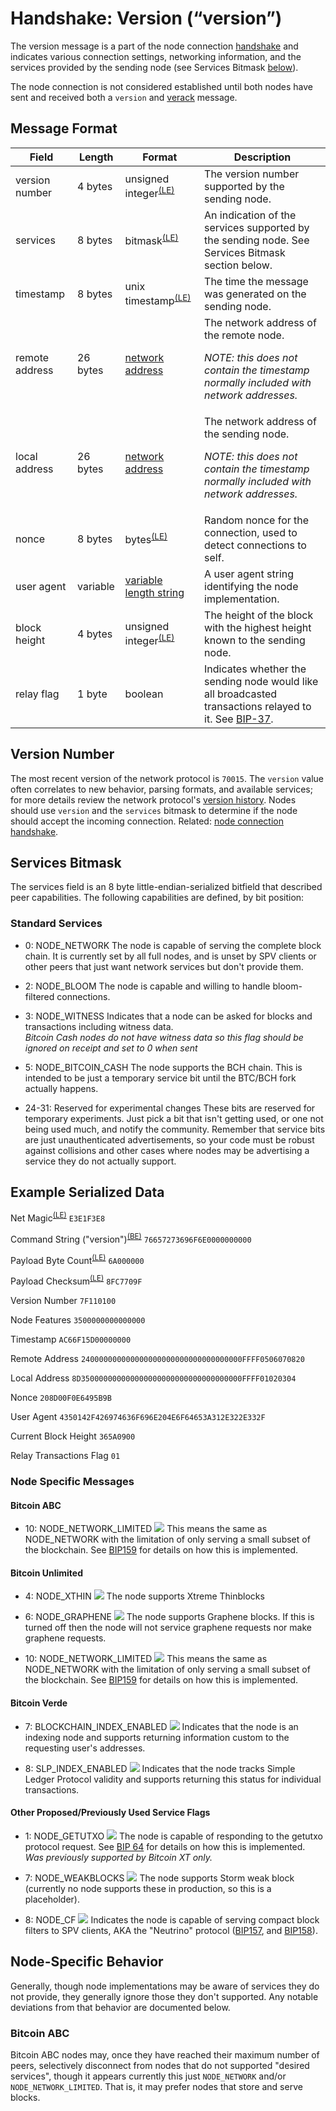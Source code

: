 
# Handshake: Version (“version”)

The version message is a part of the node connection [handshake](/protocol/network/node-handshake) and indicates various connection settings, networking information, and the services provided by the sending node (see Services Bitmask [below](#services-bitmask)).

The node connection is not considered established until both nodes have sent and received both a <code>version</code> and [verack](/protocol/network/messages/verack) message.

## Message Format

| Field | Length | Format | Description |
|--|--|--|--|
| version number | 4 bytes | unsigned integer<sup>[(LE)](/protocol/misc/endian/little)</sup> | The version number supported by the sending node. |
| services | 8 bytes | bitmask<sup>[(LE)](/protocol/misc/endian/little)</sup> | An indication of the services supported by the sending node.  See Services Bitmask section below. |
| timestamp | 8 bytes | unix timestamp<sup>[(LE)](/protocol/misc/endian/little)</sup> | The time the message was generated on the sending node. |
| remote address | 26 bytes | [network address](/protocol/formats/network-address) | The network address of the remote node.  <p>_NOTE: this does not contain the timestamp normally included with network addresses._</p> |
| local address | 26 bytes | [network address](/protocol/formats/network-address) | The network address of the sending node. <p>_NOTE: this does not contain the timestamp normally included with network addresses._</p> |
| nonce | 8 bytes | bytes<sup>[(LE)](/protocol/misc/endian/little)</sup> | Random nonce for the connection, used to detect connections to self. |
| user agent | variable | [variable length string](/protocol/formats/variable-length-string) | A user agent string identifying the node implementation. |
| block height | 4 bytes | unsigned integer<sup>[(LE)](/protocol/misc/endian/little)</sup> | The height of the block with the highest height known to the sending node. |
| relay flag | 1 byte | boolean | Indicates whether the sending node would like all broadcasted transactions relayed to it.  See [BIP-37](/protocol/forks/bip-0037). |

## Version Number

The most recent version of the network protocol is `70015`.  The `version` value often correlates to new behavior, parsing formats, and available services; for more details review the network protocol's [version history](/history/protocol-version).  Nodes should use `version` and the `services` bitmask to determine if the node should accept the incoming connection.  Related: [node connection handshake](/protocol/network/node-handshake).

## Services Bitmask
The services field is an 8 byte little-endian-serialized bitfield that described peer capabilities.  The following capabilities are defined, by bit position:

### Standard Services
* 0: NODE_NETWORK
	The node is capable of serving the complete block chain. It is currently set by all full nodes, and is unset by SPV clients or other peers that just want network services but don't provide them.

* 2: NODE_BLOOM 
	The node is capable and willing to handle bloom-filtered connections.

* 3: NODE_WITNESS
	Indicates that a node can be asked for blocks and transactions including witness data.  
	*Bitcoin Cash nodes do not have witness data so this flag should be ignored on receipt and set to 0 when sent*

* 5: NODE_BITCOIN_CASH 
	The node supports the BCH chain.  This is intended to be just a temporary service bit until the BTC/BCH fork actually happens.

* 24-31: Reserved for experimental changes
	These bits are reserved for temporary experiments. Just pick a bit that isn't getting used, or one not being used much, and notify the community. Remember that service bits are just unauthenticated advertisements, so your code must be robust against collisions and other cases where nodes may be advertising a service they do not actually support.

## Example Serialized Data

Net Magic<sup>[(LE)](/protocol/misc/endian/little)</sup>
`E3E1F3E8`

Command String ("version")<sup>[(BE)](/protocol/misc/endian/big)</sup>
`76657273696F6E0000000000`

Payload Byte Count<sup>[(LE)](/protocol/misc/endian/little)</sup>
`6A000000`

Payload Checksum<sup>[(LE)](/protocol/network/messages/message-checksum)</sup>
`8FC7709F`

Version Number
`7F110100`

Node Features
`3500000000000000`

Timestamp
`AC66F15D00000000`

Remote Address
`240000000000000000000000000000000000FFFF0506070820`

Local Address
`8D350000000000000000000000000000000000FFFF01020304`

Nonce
`208D00F0E6495B9B`

User Agent
`4350142F426974636F696E204E6F64653A312E322E332F`

Current Block Height
`365A0900`

Relay Transactions Flag
`01`



### Node Specific Messages

#### Bitcoin ABC

* 10: NODE_NETWORK_LIMITED <img src="/_static_/images/warning.png">
	This means the same as NODE_NETWORK with the limitation of only serving a small subset of the blockchain.  See [BIP159](/protocol/forks/bip-0159) for details on how this is implemented.

#### Bitcoin Unlimited

* 4: NODE_XTHIN  <img src="/_static_/images/warning.png">
	The node supports Xtreme Thinblocks

* 6: NODE_GRAPHENE <img src="/_static_/images/warning.png">
	The node supports Graphene blocks.  If this is turned off then the node will not service graphene requests nor make graphene requests.

* 10: NODE_NETWORK_LIMITED <img src="/_static_/images/warning.png">
	This means the same as NODE_NETWORK with the limitation of only serving a small subset of the blockchain.  See [BIP159](/protocol/forks/bip-0159) for details on how this is implemented.

#### Bitcoin Verde

* 7: BLOCKCHAIN_INDEX_ENABLED <img src="/_static_/images/warning.png">
	Indicates that the node is an indexing node and supports returning information custom to the requesting user's addresses.

* 8: SLP_INDEX_ENABLED <img src="/_static_/images/warning.png">
	Indicates that the node tracks Simple Ledger Protocol validity and supports returning this status for individual transactions.

#### Other Proposed/Previously Used Service Flags

* 1: NODE_GETUTXO <img src="/_static_/images/warning.png">
The node is capable of responding to the getutxo protocol request. See [BIP 64](/protocol/forks/bip-0064) for details on how this is implemented. _Was previously supported by Bitcoin XT only._

* 7: NODE_WEAKBLOCKS <img src="/_static_/images/warning.png">
	The node supports Storm weak block (currently no node supports these in production, so this is a placeholder).

* 8: NODE_CF <img src="/_static_/images/warning.png">
	Indicates the node is capable of serving compact block filters to SPV clients, AKA the "Neutrino" protocol ([BIP157](/protocol/forks/bip-0157), and [BIP158](/protocol/forks/bip-0158)).

## Node-Specific Behavior

Generally, though node implementations may be aware of services they do not provide, they generally ignore those they don't supported.  Any notable deviations from that behavior are documented below.

### Bitcoin ABC

Bitcoin ABC nodes may, once they have reached their maximum number of peers, selectively disconnect from nodes that do not supported "desired services", though it appears currently this just <code>NODE_NETWORK</code> and/or <code>NODE_NETWORK_LIMITED</code>.  That is, it may prefer nodes that store and serve blocks.